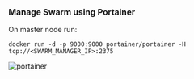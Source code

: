 ### Manage Swarm using Portainer
On master node run:

```
docker run -d -p 9000:9000 portainer/portainer -H tcp://<SWARM_MANAGER_IP>:2375
```

![portainer](sections/images/portainer.png)